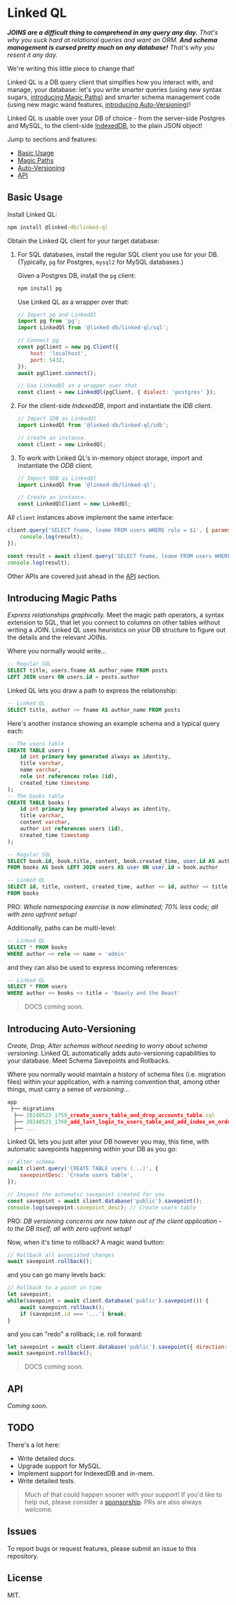 # Linked QL

_**JOINS are a difficult thing to comprehend in any query any day.** That's why you suck hard at relational queries and want an ORM. **And schema management is cursed pretty much on any database!** That's why you resent it any day._

We're writing this little piece to change that!

Linked QL is a DB query client that simplfies how you interact with, and manage, your database: let's you write smarter queries (using new syntax sugars, [introducing Magic Paths](#introducing-magic-paths)) and smarter schema management code (using new magic wand features, [introducing Auto-Versioning](#introducing-auto-versioning))!

Linked QL is usable over your DB of choice - from the server-side Postgres and MySQL, to the client-side [IndexedDB](https://developer.mozilla.org/en-US/docs/Web/API/IndexedDB_API), to the plain JSON object!

Jump to sections and features:

+ [Basic Usage](#basic-usage)
+ [Magic Paths](#introducing-magic-paths)
+ [Auto-Versioning](#introducing-auto-versioning)
+ [API](#api)

## Basic Usage

Install Linked QL:

```cmd
npm install @linked-db/linked-ql
```

Obtain the Linked QL client for your target database:

1. For SQL databases, install the regular SQL client you use for your DB. (Typically, `pg` for Postgres, `mysql2` for MySQL databases.)

    Given a Postgres DB, install the `pg` client:

    ```cmd
    npm install pg
    ```

    Use Linked QL as a wrapper over that:

    ```js
    // Import pg and LinkedQl
    import pg from 'pg';
    import LinkedQl from '@linked-db/linked-ql/sql';

    // Connect pg
    const pgClient = new pg.Client({
        host: 'localhost',
        port: 5432,
    });
    await pgClient.connect();

    // Use LinkedQl as a wrapper over that
    const client = new LinkedQl(pgClient, { dialect: 'postgres' });
    ```
    
2. For the client-side *IndexedDB*, import and instantiate the *IDB* client.
    
    ```js
    // Import IDB as LinkedQl
    import LinkedQl from '@linked-db/linked-ql/idb';
    
    // Create an instance.
    const client = new LinkedQl;
    ```
    
3. To work with Linked QL's in-memory object storage, import and instantiate the *ODB* client.

    ```js
    // Import ODB as LinkedQl
    import LinkedQl from '@linked-db/linked-ql';
    
    // Create an instance.
    const LinkedQlClient = new LinkedQl;
    ```

All `client` instances above implement the same interface:

```js
client.query('SELECT fname, lname FROM users WHERE role = $1', { params: ['admin'] }).then(result => {
    console.log(result);
});
```

```js
const result = await client.query('SELECT fname, lname FROM users WHERE role = $1', { params: ['admin'] });
console.log(result);
```

Other APIs are covered just ahead in the [API](#api) section.

## Introducing Magic Paths

*Express relationships graphically.* Meet the magic path operators, a syntax extension to SQL, that let you connect to columns on other tables without writing a JOIN. Linked QL uses heuristics on your DB structure to figure out the details and the relevant JOINs.

Where you normally would write...

```sql
-- Regular SQL
SELECT title, users.fname AS author_name FROM posts
LEFT JOIN users ON users.id = posts.author
```

Linked QL lets you draw a path to express the relationship:

```sql
-- Linked QL
SELECT title, author ~> fname AS author_name FROM posts
```

Here's another instance showing an example schema and a typical query each:

```sql
-- The users table
CREATE TABLE users (
    id int primary key generated always as identity,
    title varchar,
    name varchar,
    role int references roles (id),
    created_time timestamp
);
-- The books table
CREATE TABLE books (
    id int primary key generated always as identity,
    title varchar,
    content varchar,
    author int references users (id),
    created_time timestamp
);
```

```sql
-- Regular SQL
SELECT book.id, book.title, content, book.created_time, user.id AS author_id, user.title AS author_title, user.name AS author_name 
FROM books AS book LEFT JOIN users AS user ON user.id = book.author
```

```sql
-- Linked QL
SELECT id, title, content, created_time, author ~> id, author ~> title, author ~> name 
FROM books
```

PRO: *Whole namespacing exercise is now eliminated; 70% less code; all with zero upfront setup!*

Additionally, paths can be multi-level:

```sql
-- Linked QL
SELECT * FROM books
WHERE author ~> role ~> name = 'admin'
```

and they can also be used to express incoming references:

```sql
-- Linked QL
SELECT * FROM users
WHERE author <~ books ~> title = 'Beauty and the Beast'
```

> DOCS coming soon.

## Introducing Auto-Versioning

*Create, Drop, Alter schemas without needing to worry about schema versioning.* Linked QL automatically adds auto-versioning capabilities to your database. Meet Schema Savepoints and Rollbacks.

Where you normally would maintain a history of schema files (i.e. migration files) within your application, with a naming convention that, among other things, must carry a sense of *versioning*...

```js
app
 ├── migrations
  ├── 20240523_1759_create_users_table_and_drop_accounts_table.sql
  ├── 20240523_1760_add_last_login_to_users_table_and_add_index_on_order_status_table.sql
  ├── ...
```

Linked QL lets you just alter your DB however you may, this time, with automatic savepoints happening within your DB as you go:

```js
// Alter schema
await client.query('CREATE TABLE users (...)', {
    savepointDesc: 'Create users table',
});
```

```js
// Inspect the automatic savepoint created for you
const savepoint = await client.database('public').savepoint();
console.log(savepoint.savepoint_desc); // Create users table
```

PRO: *DB versioning concerns are now taken out of the client application - to the DB itself; all with zero upfront setup!*

Now, when it's time to rollback? A magic wand button:

```js
// Rollback all associated changes
await savepoint.rollback();
```

and you can go many levels back:

```js
// Rollback to a point in time
let savepoint;
while(savepoint = await client.database('public').savepoint()) {
    await savepoint.rollback();
    if (savepoint.id === '...') break;
}
```

and you can "redo" a rollback; i.e. roll forward:

```js
let savepoint = await client.database('public').savepoint({ direction: 'forward' });
await savepoint.rollback();
```

> DOCS coming soon.

## API

*Coming soon.*
<!--

1. The `client.query()` method lets you run any SQL query on your database.

    ```js
    // Run a query
    client.query('SELECT fname, lname FROM users').then(result => {
        console.log(result);
    });
    ```

2. Other methods give us a programmatic way to manipulate or query the database. (Docs coming soon.)
    1. The `client.createDatabase()` and `client.createDatabaseIfNotExists()` methods. (Returning a `Database` instance (`database`).)
    2. The `client.dropDatabase()` and `client.dropDatabaseIfExists()` methods.
    3. The `client.databases()` method - for listing databases, and the `client.database(name)` method - for obtaining a `Database` instance (`database`).
    4. The `database.createTable()`, `database.alterTable()`, and `database.dropTable()` methods.
    5. The `database.tables()` method - for listing tables, the `database.table(name)` method - for obtaining a `Table` instance (`table`).
    6. The `table.getAll()` method - for listing entries, the `table.get(id)` method - for obtaining an entry, the `table.count()` method - for count.
    7. The `table.addAll()` and `table.add()` methods.
    8. The `table.putAll()` and `table.put()` methods.
    9. The `table.deleteAll()` and `table.delete()` methods.

[Learn more about the API](../learn/the-api). (DOCS coming soon.)

## What About Relationships? - The Language

Objective SQL is a superset of the same familiar, powerful SQL language you know...

```sql
SELECT post_title, users.fname AS author_name FROM posts
LEFT JOIN users ON users.id = posts.author_id;
```

...with an object-oriented syntax for relationships, built into the language...

```sql
SELECT post_title, author_id->fname AS author_name FROM posts;
```

...and that's SQL without the query complexity!

[Learn more about the language](../learn/the-language) and see just what's possible with the *arrow* syntax. (DOCS coming soon.)

## Documentation
[Objective SQL Documentions](https://webqit.io/tooling/objective-sql)
-->

## TODO

There's a lot here:

+ Write detailed docs.
+ Upgrade support for MySQL.
+ Implement support for IndexedDB and in-mem.
+ Write detailed tests.

> Much of that could happen sooner with your support! If you'd like to help out, please consider a [sponsorship](https://github.com/sponsors/ox-harris). PRs are also always welcome.

## Issues

To report bugs or request features, please submit an issue to this repository.

## License

MIT.

<!--
    font-family: -apple-system, BlinkMacSystemFont, "Segoe UI", Roboto, Oxygen-Sans, Ubuntu, Cantarell, "Helvetica Neue", sans-serif;
-->
